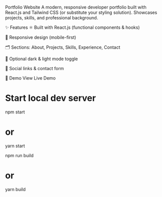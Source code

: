 
 Portfolio Website
A modern, responsive developer portfolio built with React.js and Tailwind CSS (or substitute your styling solution).
Showcases projects, skills, and professional background.

✨ Features
⚛️ Built with React.js (functional components & hooks)

🎨 Responsive design (mobile-first)

🗂 Sections: About, Projects, Skills, Experience, Contact

🌙 Optional dark & light mode toggle

🔗 Social links & contact form

🚀 Demo
View Live Demo

# Start local dev server
npm start
# or
yarn start


npm run build
# or
yarn build
